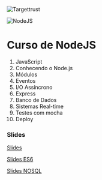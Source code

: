 
![Targettrust](https://targettrust.com.br/wp-content/themes/bones/library/images/logotipo.png)

![NodeJS](https://raw.githubusercontent.com/cerebrobr/adesivos/master/view/nodejs.png)


# Curso de NodeJS

1. JavaScript
2. Conhecendo o Node.js
3. Módulos
4. Eventos
5. I/O Assíncrono
6. Express
7. Banco de Dados
8. Sistemas Real-time
9. Testes com mocha
10. Deploy

### Slides

[Slides](https://cdn.rawgit.com/jacksonfdam/nodejs/master/slides.html#1)

[Slides ES6](https://cdn.rawgit.com/jacksonfdam/nodejs/master/slides-es6.html#1)

[Slides NOSQL](https://cdn.rawgit.com/jacksonfdam/nodejs/master/slides-nosql.html#1)

